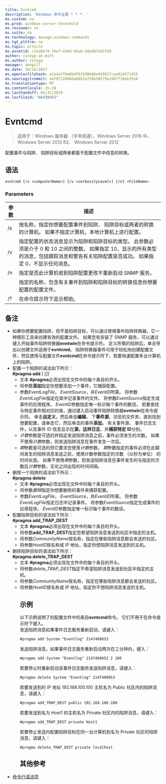 ```yaml
---
title: Evntcmd
description: 'Windows 命令主题 * * *- '
ms.custom: na
ms.prod: windows-server-threshold
ms.reviewer: na
ms.suite: na
ms.technology: manage-windows-commands
ms.tgt_pltfrm: na
ms.topic: article
ms.assetid: c1aabb74-76e7-4304-95a6-50ad87e92fd9
author: coreyp-at-msft
ms.author: coreyp
manager: dongill
ms.date: 10/16/2017
ms.openlocfilehash: e2a4a7f9e6bdf6f200b86e028617cae924571455
ms.sourcegitcommit: eaf071249b6eb6b1a758b38579a2d87710abfb54
ms.translationtype: MT
ms.contentlocale: zh-CN
ms.lasthandoff: 05/31/2019
ms.locfileid: "66439453"
---
```

# <a name="evntcmd"></a>Evntcmd

>适用于：Windows 服务器 （半年频道），Windows Server 2016 中，Windows Server 2012 R2、 Windows Server 2012

配置事件与陷阱、 陷阱目标或两者都基于配置文件中信息的转换。   
## <a name="syntax"></a>语法  
```  
evntcmd [/s <computerName>] [/v <verbosityLevel>] [/n] <FileName>  
```  
### <a name="parameters"></a>Parameters  

|      参数      |                                                                                                                                                            描述                                                                                                                                                             |
|---------------------|------------------------------------------------------------------------------------------------------------------------------------------------------------------------------------------------------------------------------------------------------------------------------------------------------------------------------------|
|  /s <computerName>  |                                                         按名称，指定你想要配置事件到陷阱、 陷阱目标或两者的转换的计算机。 如果不指定计算机，本地计算机上进行配置。                                                          |
| /v <verbosityLevel> | 指定配置的状态消息显示为陷阱和陷阱目标的类型。 此参数必须是介于 0 和 10 之间的整数。 如果指定 10，显示的所有类型的消息，包括跟踪消息和警告有关陷阱配置是否成功。 如果指定 0，不显示任何消息。 |
|         /n          |                                                                                                           指定是否此计算机收到陷阱配置更改不重新启动 SNMP 服务。                                                                                                            |
|     <FileName>      |                                                                                     指定的名称，包含有关事件到陷阱和陷阱目标的转换信息你想要配置的配置文件。                                                                                     |
|         /?          |                                                                                                                                                在命令提示符下显示帮助。                                                                                                                                                |

## <a name="remarks"></a>备注  
- 如果你想要配置陷阱，但不是陷阱目标，可以通过使用事件陷阱转换器，它一种图形工具来创建有效的配置文件。 如果您有安装了 SNMP 服务，可以通过键入开始事件陷阱转换器**evntwin**在命令提示符。 定义所需的陷阱后，单击导出以创建文件适用于**evntcmd**。 陷阱转换器事件可用于轻松地创建配置文件，然后使用与配置文件**evntcmd**在命令提示符下，若要快速配置多台计算机上的陷阱。  
- 配置一个陷阱的语法如下所示：  
  **#pragma add**<em><EventLogFile> <EventSource> <EventID> [<Count> [<Period>]]</em>  
  -   文本 **#pragma**必须出现在文件中的每个条目的开头。  
  -   将参数**添加**指定你想要添加一个事件，它捕获配置。  
  -   参数*EventLogFile*， *EventSource*，并*EventID*所需。 将参数*EventLogFile*指定在其中记录事件的文件。 将参数*EventSource*指定生成事件的应用程序。 *EventID*参数指定唯一标识每个事件的数目。 若要查找与特定事件相对应的值，通过键入启动事件陷阱转换器**evntwin**在命令提示符。 单击**自定义**，然后单击**编辑**。 下**事件源**，浏览的文件夹，直到找到想要配置，请单击它，然后单击的事件**添加**。 有关事件源、 事件日志文件，以及事件 ID 信息显示在**源，这样日志**，并**捕获特定 ID**分别。  
  -   *计数*参数是可选的并指定发送陷阱消息之前，事件必须发生的次数。 如果不使用*计数*参数，则发送陷阱消息在事件发生一次后。  
  -   *期*参数是可选的但它要求您使用*计数*参数。 *期*参数指定的事件必须在此期间发生的陷阱消息发送之前，使用计数参数指定的次数 （以秒为单位） 的时间长度。 如果不使用*期*参数，则发送陷阱消息在事件发生的与指定的次数后*计数*参数，无论之间出现的时间间隔。  
- 删除一个陷阱的语法如下所示：  
  **#pragma delete**<em><EventLogFile> <EventSource> <EventID></em>  
  -   文本 **#pragma**必须出现在文件中的每个条目的开头。  
  -   将参数*删除*指定你想要删除的事件来捕获配置。  
  -   参数*EventLogFile*， *EventSource*，并*EventID*所需。 将参数*EventLogFile*指定日志中记录事件。 将参数*EventSource*指定生成事件的应用程序。 *EventID*参数指定唯一标识每个事件的数目。  
- 配置陷阱目标的语法如下所示：  
  **#pragma add_TRAP_DEST**<em><CommunityName> <HostID></em>  
  -   文本 **#pragma**必须出现在文件中的每个条目的开头。  
  -   将参数**add_TRAP_DEST**指定您希望陷阱消息发送到社区中指定的主机。  
  -   将参数*CommunityName*按名称，指定在哪些陷阱消息都会发送的社区。  
  -   将参数*HostID*按名称或 IP 地址，指定你想陷阱消息发送到的主机。  
- 删除陷阱目标的语法如下所示：  
  **#pragma delete_TRAP_DEST**<em><CommunityName> <HostID></em>  
  - 文本 **#pragma**必须出现在文件中的每个条目的开头。  
  - 将参数*delete_TRAP_DEST*指定不希望陷阱消息发送到社区中指定的主机。  
  - 将参数*CommunityName*按名称，指定在哪些陷阱消息都会发送的社区。  
  - 将参数*HostID*按名称或 IP 地址，指定你不想陷阱消息发送的主机。  
    ## <a name="BKMK_Examples"></a>示例  
    以下示例说明了的配置文件中的条目**evntcmd**命令。 它们不用于在命令提示符下键入。  
    发送陷阱消息如果事件日志服务重新启动，请键入：  
    ```  
    #pragma add System "Eventlog" 2147489653  
    ```  
    发送陷阱消息，如果事件日志服务重新启动两次在三分钟内，键入：  
    ```  
    #pragma add System "Eventlog" 2147489653 2 180  
    ```  
    若要停止时重新启动该事件日志服务发送陷阱消息，请键入：  
    ```  
    #pragma delete System "Eventlog" 2147489653  
    ```  
    若要发送到的 IP 地址 192.168.100.100 主机名为 Public 社区内的陷阱消息，请键入：  
    ```  
    #pragma add_TRAP_DEST public 192.168.100.100  
    ```  
    若要发送到名为 Host1 的主机名为 Private 社区内的陷阱消息，请键入：  
    ```  
    #pragma add_TRAP_DEST private Host1  
    ```  
    若要停止发送内配置陷阱目标在同一台计算机到名为 Private 社区的陷阱消息，请键入：  
    ```  
    #pragma delete_TRAP_DEST private localhost  
    ```  
    ## <a name="additional-references"></a>其他参考  
- [命令行语法项](command-line-syntax-key.md)  
